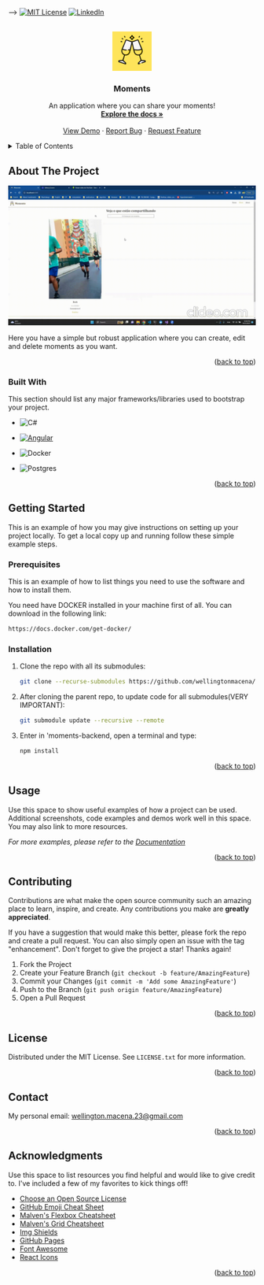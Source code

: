 
<a name="readme-top"></a>

-->
[![MIT License][license-shield]][license-url]
[![LinkedIn][linkedin-shield]][linkedin-url]

<br />
<div align="center">
  <a href="https://github.com/wellingtonmacena/moments-app">
    <img src="images/moments-logo.png" alt="Logo" width="80" height="80">
  </a>

  <h3 align="center">Moments </h3>

  <p align="center">
    An application where you can share your moments!
    <br />
    <a href="https://github.com/wellingtonmacena/moments-app"><strong>Explore the docs »</strong></a>
    <br />
    <br />
    <a href="https://github.com/wellingtonmacena/moments-app">View Demo</a>
    ·
    <a href="https://github.com/wellingtonmacena/moments-app/issues">Report Bug</a>
    ·
    <a href="https://github.com/wellingtonmacena/moments-app/issues">Request Feature</a>
  </p>
</div>



<!-- TABLE OF CONTENTS -->
<details>
  <summary>Table of Contents</summary>
  <ol>
    <li>
      <a href="#about-the-project">About The Project</a>
      <ul>
        <li><a href="#built-with">Built With</a></li>
      </ul>
    </li>
    <li>
      <a href="#getting-started">Getting Started</a>
      <ul>
        <li><a href="#prerequisites">Prerequisites</a></li>
        <li><a href="#installation">Installation</a></li>
      </ul>
    </li>
    <li><a href="#usage">Usage</a></li>
    <li><a href="#contributing">Contributing</a></li>
    <li><a href="#license">License</a></li>
    <li><a href="#contact">Contact</a></li>
    <li><a href="#acknowledgments">Acknowledgments</a></li>
  </ol>
</details>



<!-- ABOUT THE PROJECT -->
## About The Project

![Product Name Screen Shot][product-screenshot]

Here you have a simple but robust application where you can create, edit and delete moments as you want.


<p align="right">(<a href="#readme-top">back to top</a>)</p>



### Built With

This section should list any major frameworks/libraries used to bootstrap your project.

* ![C#](https://img.shields.io/badge/c%23-%23239120.svg?style=for-the-badge&logo=c-sharp&logoColor=white)
* [![Angular][Angular.io]][Angular-url]

* ![Docker](https://img.shields.io/badge/docker-%230db7ed.svg?style=for-the-badge&logo=docker&logoColor=white)

* ![Postgres](https://img.shields.io/badge/postgres-%23316192.svg?style=for-the-badge&logo=postgresql&logoColor=white)
<p align="right">(<a href="#readme-top">back to top</a>)</p>



<!-- GETTING STARTED -->
## Getting Started

This is an example of how you may give instructions on setting up your project locally.
To get a local copy up and running follow these simple example steps.

### Prerequisites

This is an example of how to list things you need to use the software and how to install them.

You need have DOCKER installed in your machine first of all. You can download in the following link:

  ```sh
  https://docs.docker.com/get-docker/
  ```

### Installation


1. Clone the repo with all its submodules:
   ```sh
   git clone --recurse-submodules https://github.com/wellingtonmacena/moments-app
   ```
2. After cloning the parent repo, to update code for all submodules(VERY IMPORTANT):
    ```sh
    git submodule update --recursive --remote
    ```
3. Enter in 'moments-backend, open a terminal and type: 
    ```sh
    npm install
    ```

<p align="right">(<a href="#readme-top">back to top</a>)</p>



<!-- USAGE EXAMPLES -->
## Usage

Use this space to show useful examples of how a project can be used. Additional screenshots, code examples and demos work well in this space. You may also link to more resources.

_For more examples, please refer to the [Documentation](https://example.com)_

<p align="right">(<a href="#readme-top">back to top</a>)</p>



<!-- CONTRIBUTING -->
## Contributing

Contributions are what make the open source community such an amazing place to learn, inspire, and create. Any contributions you make are **greatly appreciated**.

If you have a suggestion that would make this better, please fork the repo and create a pull request. You can also simply open an issue with the tag "enhancement".
Don't forget to give the project a star! Thanks again!

1. Fork the Project
2. Create your Feature Branch (`git checkout -b feature/AmazingFeature`)
3. Commit your Changes (`git commit -m 'Add some AmazingFeature'`)
4. Push to the Branch (`git push origin feature/AmazingFeature`)
5. Open a Pull Request

<p align="right">(<a href="#readme-top">back to top</a>)</p>



<!-- LICENSE -->
## License

Distributed under the MIT License. See `LICENSE.txt` for more information.

<p align="right">(<a href="#readme-top">back to top</a>)</p>



<!-- CONTACT -->
## Contact

My personal email: wellington.macena.23@gmail.com

<p align="right">(<a href="#readme-top">back to top</a>)</p>



<!-- ACKNOWLEDGMENTS -->
## Acknowledgments

Use this space to list resources you find helpful and would like to give credit to. I've included a few of my favorites to kick things off!

* [Choose an Open Source License](https://choosealicense.com)
* [GitHub Emoji Cheat Sheet](https://www.webpagefx.com/tools/emoji-cheat-sheet)
* [Malven's Flexbox Cheatsheet](https://flexbox.malven.co/)
* [Malven's Grid Cheatsheet](https://grid.malven.co/)
* [Img Shields](https://shields.io)
* [GitHub Pages](https://pages.github.com)
* [Font Awesome](https://fontawesome.com)
* [React Icons](https://react-icons.github.io/react-icons/search)

<p align="right">(<a href="#readme-top">back to top</a>)</p>



<!-- MARKDOWN LINKS & IMAGES -->
<!-- https://www.markdownguide.org/basic-syntax/#reference-style-links -->
[license-shield]: https://img.shields.io/github/license/othneildrew/Best-README-Template.svg?style=for-the-badge
[license-url]: https://github.com/othneildrew/Best-README-Template/blob/master/LICENSE.txt
[linkedin-shield]: https://img.shields.io/badge/-LinkedIn-black.svg?style=for-the-badge&logo=linkedin&colorB=555
[linkedin-url]: https://linkedin.com/in/wellington-macena-dev
[product-screenshot]: images/moments-demo.gif
[ASP.NET]: https://img.shields.io/badge/next.js-000000?style=for-the-badge&logo=nextdotjs&logoColor=white
[ASP.NET-url]: https://dotnet.microsoft.com/pt-br/apps/aspnet
[Angular.io]: https://img.shields.io/badge/Angular-DD0031?style=for-the-badge&logo=angular&logoColor=white
[Angular-url]: https://angular.io/